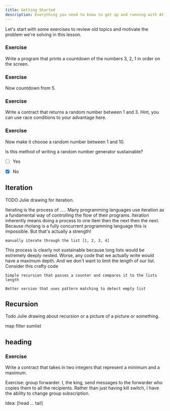 ```yaml
---
title: Getting Started
description: Everything you need to know to get up and running with Atlaskit
---
```

Let's start with some exercises to review old topics and motivate the problem we're solving in this lesson.

### Exercise
Write a program that prints a countdown of the numbers 3, 2, 1 in order on the screen.

### Exercise
Now countdown from 5.

### Exercise
Write a contract that returns a random number between 1 and 3.
Hint, you can use race conditions to your advantage here.

### Exercise
Now make it choose a random number between 1 and 10.

Is this method of writing a random number generator sustainable?
- [ ] Yes
- [x] No



## Iteration
TODO Julie drawing for iteration.


Iterating is the process of ..... Many programming languages use iteration as a fundamental way of controlling the flow of their programs. Iteration inherently means doing a process to one item then the next then the next. Because rholang is a fully concurrent programming language this is impossible. But that's actually a strength!

```
manually iterate through the list [1, 2, 3, 4]
```

This process is clearly not sustainable because long lists would be extremely deeply nested. Worse, any code that we actually write would have a maximum depth. And we don't want to limit the length of our list. Consider this crafty code

```
Simple recursion that passes a counter and compares it to the lists length
```

```
Better version that uses pattern matching to detect empty list
```

## Recursion
Todo Julie drawing about recursion or a picture of a picture or something.

map
filter
sumlist

## heading

### Exercise
Write a contract that takes in two integers that represent a minimum and a maximum.

Exercise: group forwarder. I, the king, send messages to the forwarder who copies them to all the recipients. Rather than just having kill switch, I have the ability to change group subscription.



Idea: [head ... tail]
